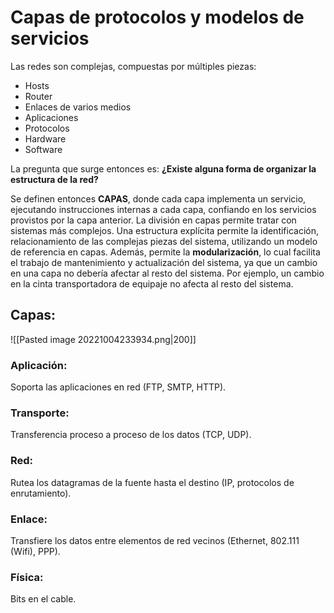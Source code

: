 # Capas de protocolos y modelos de servicios

Las redes son complejas, compuestas por múltiples piezas: 
- Hosts 
- Router 
- Enlaces de varios medios 
- Aplicaciones 
- Protocolos 
- Hardware 
- Software 

La pregunta que surge entonces es: **¿Existe alguna forma de organizar la estructura de la red?**

Se definen entonces **CAPAS**, donde cada capa implementa un servicio, ejecutando instrucciones internas a cada capa, confiando en los servicios provistos por la capa anterior. 
La división en capas permite tratar con sistemas más complejos. Una estructura explícita permite la identificación, relacionamiento de las complejas piezas del sistema, utilizando un modelo de referencia en capas. 
Además, permite la **modularización**, lo cual facilita el trabajo de mantenimiento y actualización del sistema, ya que un cambio en una capa no debería afectar al resto del sistema. Por ejemplo, un cambio en la cinta transportadora de equipaje no afecta al resto del sistema.

## Capas:

![[Pasted image 20221004233934.png|200]]

### Aplicación: 
Soporta las aplicaciones en red (FTP, SMTP, HTTP). 

### Transporte:
Transferencia proceso a proceso de los datos (TCP, UDP).

### Red:
Rutea los datagramas de la fuente hasta el destino (IP, protocolos de enrutamiento).

### Enlace: 
Transfiere los datos entre elementos de red vecinos (Ethernet, 802.111 (Wifi), PPP).

### Física: 
Bits en el cable.